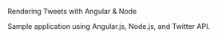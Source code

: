 Rendering Tweets with Angular & Node

Sample application using Angular.js, Node.js, and Twitter API.

